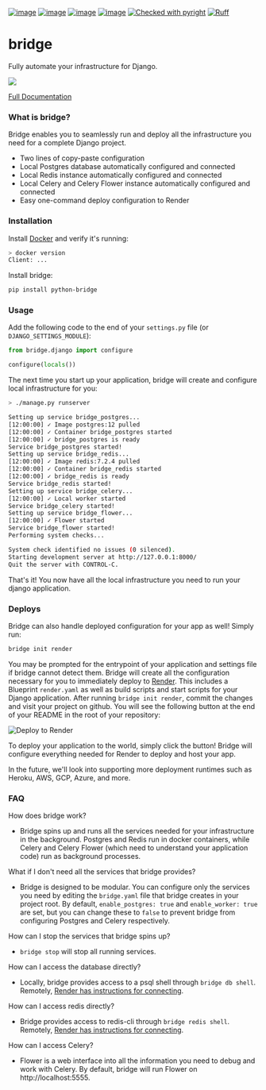 [![image](https://img.shields.io/pypi/v/python-bridge.svg)](https://pypi.python.org/pypi/python-bridge)
[![image](https://img.shields.io/pypi/l/python-bridge.svg)](https://pypi.python.org/pypi/python-bridge)
[![image](https://img.shields.io/pypi/pyversions/python-bridge.svg)](https://pypi.python.org/pypi/python-bridge)
[![image](https://github.com/Never-Over/bridge/actions/workflows/ci.yml/badge.svg)](https://github.com/Never-Over/bridge/actions/workflows/ci.yml)
[![Checked with pyright](https://microsoft.github.io/pyright/img/pyright_badge.svg)](https://microsoft.github.io/pyright/)
[![Ruff](https://img.shields.io/endpoint?url=https://raw.githubusercontent.com/astral-sh/ruff/main/assets/badge/v2.json)](https://github.com/astral-sh/ruff)
# bridge
Fully automate your infrastructure for Django.

![](https://raw.githubusercontent.com/Never-Over/bridge/main/docs/runserver_demo.gif)

[Full Documentation](https://never-over.github.io/bridge/)

### What is bridge?
Bridge enables you to seamlessly run and deploy all the infrastructure you need for a complete Django project.

- Two lines of copy-paste configuration
- Local Postgres database automatically configured and connected
- Local Redis instance automatically configured and connected
- Local Celery and Celery Flower instance automatically configured and connected
- Easy one-command deploy configuration to Render

### Installation
Install [Docker](https://docs.docker.com/get-docker/) and verify it's running:
```bash
> docker version
Client: ...
```
Install bridge:
```bash
pip install python-bridge
```
### Usage
Add the following code to the end of your `settings.py` file (or `DJANGO_SETTINGS_MODULE`):
```python
from bridge.django import configure

configure(locals())
```


The next time you start up your application, bridge will create and configure local infrastructure for you:
```bash
> ./manage.py runserver

Setting up service bridge_postgres...
[12:00:00] ✓ Image postgres:12 pulled
[12:00:00] ✓ Container bridge_postgres started
[12:00:00] ✓ bridge_postgres is ready
Service bridge_postgres started!
Setting up service bridge_redis...
[12:00:00] ✓ Image redis:7.2.4 pulled
[12:00:00] ✓ Container bridge_redis started
[12:00:00] ✓ bridge_redis is ready
Service bridge_redis started!
Setting up service bridge_celery...
[12:00:00] ✓ Local worker started
Service bridge_celery started!
Setting up service bridge_flower...
[12:00:00] ✓ Flower started
Service bridge_flower started!
Performing system checks...

System check identified no issues (0 silenced).
Starting development server at http://127.0.0.1:8000/
Quit the server with CONTROL-C.
```
That's it! You now have all the local infrastructure you need to run your django application.

### Deploys
Bridge can also handle deployed configuration for your app as well! Simply run:
```bash
bridge init render
```
You may be prompted for the entrypoint of your application and settings file if bridge cannot detect them. 
Bridge will create all the configuration necessary for you to immediately deploy to [Render](https://render.com/). This includes a Blueprint `render.yaml` as well as build scripts and start scripts for your Django application.
After running `bridge init render`, commit the changes and visit your project on github. You will see the following button at the end of your README in the root of your repository:

![Deploy to Render](https://render.com/images/deploy-to-render-button.svg)

To deploy your application to the world, simply click the button! Bridge will configure everything needed for Render to deploy and host your app.

In the future, we'll look into supporting more deployment runtimes such as Heroku, AWS, GCP, Azure, and more.

### FAQ

How does bridge work?
- Bridge spins up and runs all the services needed for your infrastructure in the background. Postgres and Redis run in docker containers, while Celery and Celery Flower (which need to understand your application code) run as background processes.

What if I don't need all the services that bridge provides?
- Bridge is designed to be modular. You can configure only the services you need by editing the `bridge.yaml` file that bridge creates in your project root. By default, `enable_postgres: true` and `enable_worker: true` are set, but you can change these to `false` to prevent bridge from configuring Postgres and Celery respectively.

How can I stop the services that bridge spins up?
- `bridge stop` will stop all running services.

How can I access the database directly?
- Locally, bridge provides access to a psql shell through `bridge db shell`. Remotely, [Render has instructions for connecting](https://docs.render.com/databases#connecting-with-the-external-url). 

How can I access redis directly?
- Bridge provides access to redis-cli through `bridge redis shell`. Remotely, [Render has instructions for connecting](https://docs.render.com/redis#connecting-using-redis-cli).

How can I access Celery?
- Flower is a web interface into all the information you need to debug and work with Celery. By default, bridge will run Flower on http://localhost:5555.
